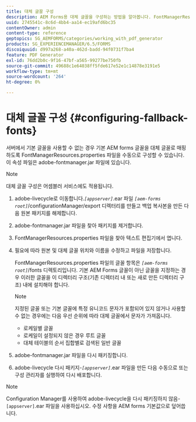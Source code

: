 ```yaml
---
title: 대체 글꼴 구성
description: AEM Forms용 대체 글꼴을 구성하는 방법을 알아봅니다. FontManagerResources.properties 파일을 사용하여 기본 글꼴을 대체 글꼴에 수동으로 매핑할 수 있습니다.
uuid: 2745541c-8c6d-4bb4-aa14-ec19afd6bc35
contentOwner: admin
content-type: reference
geptopics: SG_AEMFORMS/categories/working_with_pdf_generator
products: SG_EXPERIENCEMANAGER/6.5/FORMS
discoiquuid: d997a268-a40a-462d-badd-94f0731f7ba4
feature: PDF Generator
exl-id: 76dd2b0c-9f16-47bf-a565-99277be750fb
source-git-commit: 49688c1e64038ff5fde617e52e1c14878e3191e5
workflow-type: tm+mt
source-wordcount: '264'
ht-degree: 0%

---
```


# 대체 글꼴 구성 {#configuring-fallback-fonts}

서버에서 기본 글꼴을 사용할 수 없는 경우 기본 AEM forms 글꼴을 대체 글꼴로 매핑하도록 FontManagerResources.properties 파일을 수동으로 구성할 수 있습니다. 이 속성 파일은 adobe-fontmanager.jar 파일에 있습니다.

>[!NOTE]
>
>대체 글꼴 구성은 어셈블러 서비스에도 적용됩니다.

1. adobe-livecycle로 이동합니다.*`[appserver]`*.ear 파일 *`[aem-forms root]`*/configurationManager/export 디렉터리를 만들고 백업 복사본을 만든 다음 원본 패키지를 해제합니다.
1. adobe-fontmanager.jar 파일을 찾아 패키지를 제거합니다.
1. FontManagerResources.properties 파일을 찾아 텍스트 편집기에서 엽니다.
1. 필요에 따라 원본 및 대체 글꼴 위치와 이름을 수정하고 파일을 저장합니다.

   FontManagerResources.properties 파일의 글꼴 항목은 *`[aem-forms root]`*/fonts 디렉토리입니다. 기본 AEM Forms 글꼴이 아닌 글꼴을 지정하는 경우 이러한 글꼴을 이 디렉터리 구조(기존 디렉터리 내 또는 새로 만든 디렉터리 구조) 내에 설치해야 합니다.

   >[!NOTE]
   >
   >지정된 글꼴 또는 기본 글꼴에 특정 유니코드 문자가 포함되어 있지 않거나 사용할 수 없는 경우에는 다음 우선 순위에 따라 대체 글꼴에서 문자가 가져옵니다.

   * 로케일별 글꼴
   * 로케일이 설정되지 않은 경우 루트 글꼴
   * 대체 테이블의 순서 집합별로 검색된 일반 글꼴

1. adobe-fontmanager.jar 파일을 다시 패키징합니다.
1. adobe-livecycle 다시 패키지-*`[appserver]`*.ear 파일을 만든 다음 수동으로 또는 구성 관리자를 실행하여 다시 배포합니다.

>[!NOTE]
>
>Configuration Manager를 사용하여 adobe-livecycle을 다시 패키징하지 않음-`[appserver]`.ear 파일을 사용하십시오. 수정 사항을 AEM forms 기본값으로 덮어씁니다.
